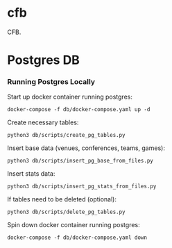 # cfb

CFB.

# Postgres DB

### Running Postgres Locally

Start up docker container running postgres:

```
docker-compose -f db/docker-compose.yaml up -d
```

Create necessary tables:

```
python3 db/scripts/create_pg_tables.py
```

Insert base data (venues, conferences, teams, games):

```
python3 db/scripts/insert_pg_base_from_files.py
```

Insert stats data:

```
python3 db/scripts/insert_pg_stats_from_files.py
```

If tables need to be deleted (optional):

```
python3 db/scripts/delete_pg_tables.py
```

Spin down docker container running postgres:

```
docker-compose -f db/docker-compose.yaml down
```
